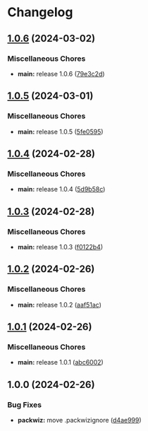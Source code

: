 # Changelog

## [1.0.6](https://github.com/Fauli1221/skycraft1/compare/v1.0.5...v1.0.6) (2024-03-02)


### Miscellaneous Chores

* **main:** release 1.0.6 ([79e3c2d](https://github.com/Fauli1221/skycraft1/commit/79e3c2d340d97457f1a02abf842069e920e50260))

## [1.0.5](https://github.com/Fauli1221/skycraft1/compare/v1.0.4...v1.0.5) (2024-03-01)


### Miscellaneous Chores

* **main:** release 1.0.5 ([5fe0595](https://github.com/Fauli1221/skycraft1/commit/5fe05958d2bf987aacdf0724a336a3fa88a9c886))

## [1.0.4](https://github.com/Fauli1221/skycraft1/compare/v1.0.3...v1.0.4) (2024-02-28)


### Miscellaneous Chores

* **main:** release 1.0.4 ([5d9b58c](https://github.com/Fauli1221/skycraft1/commit/5d9b58c2c2c3b87697b4acd9e6ca1dd19fee55d0))

## [1.0.3](https://github.com/Fauli1221/skycraft1/compare/v1.0.2...v1.0.3) (2024-02-28)


### Miscellaneous Chores

* **main:** release 1.0.3 ([f0122b4](https://github.com/Fauli1221/skycraft1/commit/f0122b47fd0588e051bf429ad7083517a824e672))

## [1.0.2](https://github.com/Fauli1221/skycraft1/compare/v1.0.1...v1.0.2) (2024-02-26)


### Miscellaneous Chores

* **main:** release 1.0.2 ([aaf51ac](https://github.com/Fauli1221/skycraft1/commit/aaf51ac47b364f05b5f69308bd95e737876e8ef4))

## [1.0.1](https://github.com/Fauli1221/skycraft1/compare/v1.0.0...v1.0.1) (2024-02-26)


### Miscellaneous Chores

* **main:** release 1.0.1 ([abc6002](https://github.com/Fauli1221/skycraft1/commit/abc60022e233a70c5683e0f1a1fa2ca6304a49e0))

## 1.0.0 (2024-02-26)


### Bug Fixes

* **packwiz:** move .packwizignore ([d4ae999](https://github.com/Fauli1221/skycraft1/commit/d4ae999b6f0e9791ed6f0aafefeb84ab5af94b0d))
